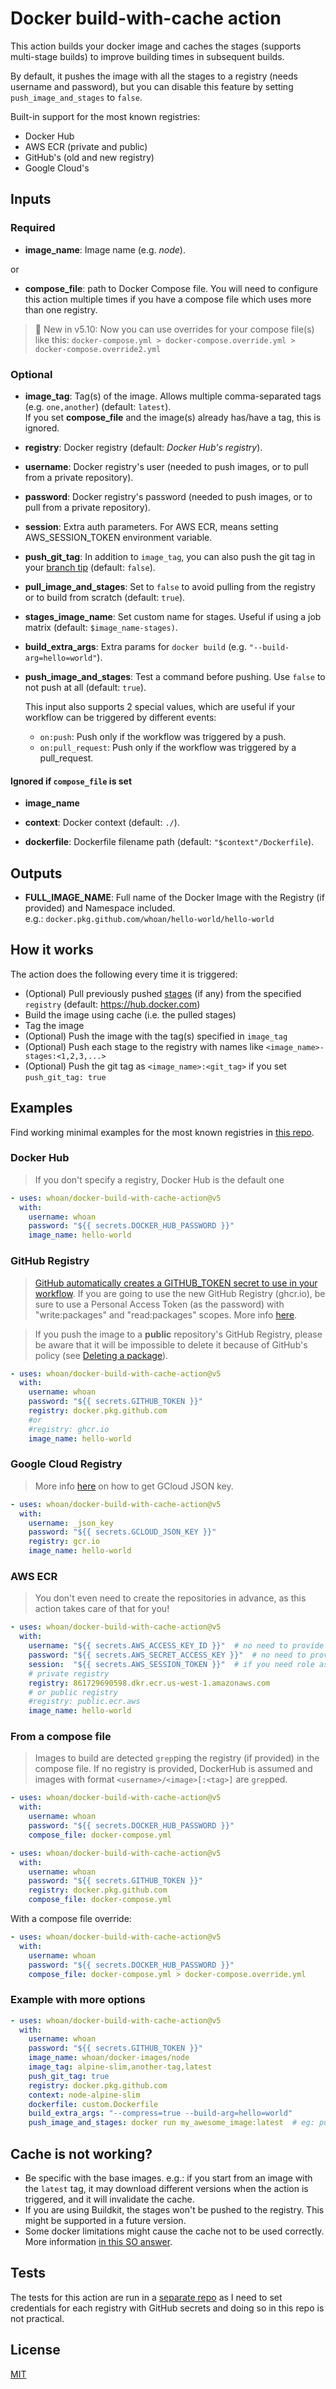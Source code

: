 # Docker build-with-cache action

This action builds your docker image and caches the stages (supports multi-stage builds) to improve building times in subsequent builds.

By default, it pushes the image with all the stages to a registry (needs username and password), but you can disable this feature by setting `push_image_and_stages` to `false`.

Built-in support for the most known registries:

- Docker Hub
- AWS ECR (private and public)
- GitHub's (old and new registry)
- Google Cloud's

## Inputs

### Required

- **image_name**: Image name (e.g. *node*).

or

- **compose_file**: path to Docker Compose file. You will need to configure this action multiple times if you have a compose file which uses more than one registry.

> :star2: New in v5.10: Now you can use overrides for your compose file(s) like this: `docker-compose.yml > docker-compose.override.yml > docker-compose.override2.yml`

### Optional

- **image_tag**: Tag(s) of the image. Allows multiple comma-separated tags (e.g. `one,another`) (default: `latest`).  
  If you set **compose_file** and the image(s) already has/have a tag, this is ignored.

- **registry**: Docker registry (default: *Docker Hub's registry*).

- **username**: Docker registry's user (needed to push images, or to pull from a private repository).

- **password**: Docker registry's password (needed to push images, or to pull from a private repository).

- **session**: Extra auth parameters. For AWS ECR, means setting AWS_SESSION_TOKEN environment variable.

- **push_git_tag**: In addition to `image_tag`, you can also push the git tag in your [branch tip][branch tip] (default: `false`).

- **pull_image_and_stages**: Set to `false` to avoid pulling from the registry or to build from scratch (default: `true`).

- **stages_image_name**: Set custom name for stages. Useful if using a job matrix (default: `$image_name-stages)`.

- **build_extra_args**: Extra params for `docker build` (e.g. `"--build-arg=hello=world"`).

- **push_image_and_stages**: Test a command before pushing. Use `false` to not push at all (default: `true`).

    This input also supports 2 special values, which are useful if your workflow can be triggered by different events:

    - `on:push`: Push only if the workflow was triggered by a push.
    - `on:pull_request`: Push only if the workflow was triggered by a pull_request.

[branch tip]: https://stackoverflow.com/questions/16080342/what-is-a-branch-tip-in-git

#### Ignored if `compose_file` is set

- **image_name**

- **context**: Docker context (default: `./`).

- **dockerfile**: Dockerfile filename path (default: `"$context"/Dockerfile`).

## Outputs

- **FULL_IMAGE_NAME**: Full name of the Docker Image with the Registry (if provided) and Namespace included.  
e.g.: `docker.pkg.github.com/whoan/hello-world/hello-world`

## How it works

The action does the following every time it is triggered:

- (Optional) Pull previously pushed [stages](https://docs.docker.com/develop/develop-images/multistage-build/) (if any) from the specified `registry` (default: https://hub.docker.com)
- Build the image using cache (i.e. the pulled stages)
- Tag the image
- (Optional) Push the image with the tag(s) specified in `image_tag`
- (Optional) Push each stage to the registry with names like `<image_name>-stages:<1,2,3,...>`
- (Optional) Push the git tag as `<image_name>:<git_tag>` if you set `push_git_tag: true`

## Examples

Find working minimal examples for the most known registries in [this repo](https://github.com/whoan/hello-world/tree/master/.github/workflows).

### Docker Hub

> If you don't specify a registry, Docker Hub is the default one

```yml
- uses: whoan/docker-build-with-cache-action@v5
  with:
    username: whoan
    password: "${{ secrets.DOCKER_HUB_PASSWORD }}"
    image_name: hello-world
```

### GitHub Registry

> [GitHub automatically creates a GITHUB_TOKEN secret to use in your workflow](https://help.github.com/en/actions/configuring-and-managing-workflows/authenticating-with-the-github_token#about-the-github_token-secret). If you are going to use the new GitHub Registry (ghcr.io), be sure to use a Personal Access Token (as the password) with "write:packages" and "read:packages" scopes. More info [here](https://docs.github.com/en/packages/getting-started-with-github-container-registry/migrating-to-github-container-registry-for-docker-images#migrating-a-docker-image-using-the-docker-cli).

> If you push the image to a **public** repository's GitHub Registry, please be aware that it will be impossible to delete it because of GitHub's policy (see [Deleting a package](https://help.github.com/en/packages/publishing-and-managing-packages/deleting-a-package)).

```yml
- uses: whoan/docker-build-with-cache-action@v5
  with:
    username: whoan
    password: "${{ secrets.GITHUB_TOKEN }}"
    registry: docker.pkg.github.com
    #or
    #registry: ghcr.io
    image_name: hello-world
```

### Google Cloud Registry

> More info [here](https://cloud.google.com/container-registry/docs/advanced-authentication#json-key) on how to get GCloud JSON key.

```yml
- uses: whoan/docker-build-with-cache-action@v5
  with:
    username: _json_key
    password: "${{ secrets.GCLOUD_JSON_KEY }}"
    registry: gcr.io
    image_name: hello-world
```

### AWS ECR

> You don't even need to create the repositories in advance, as this action takes care of that for you!

```yml
- uses: whoan/docker-build-with-cache-action@v5
  with:
    username: "${{ secrets.AWS_ACCESS_KEY_ID }}"  # no need to provide it if you already logged in with aws-actions/configure-aws-credentials
    password: "${{ secrets.AWS_SECRET_ACCESS_KEY }}"  # no need to provide it if you already logged in with aws-actions/configure-aws-credentials
    session:  "${{ secrets.AWS_SESSION_TOKEN }}"  # if you need role assumption
    # private registry
    registry: 861729690598.dkr.ecr.us-west-1.amazonaws.com
    # or public registry
    #registry: public.ecr.aws
    image_name: hello-world
```

### From a compose file

> Images to build are detected `grep`ping the registry (if provided) in the compose file. If no registry is provided, DockerHub is assumed and images with format `<username>/<image>[:<tag>]` are `grep`ped.

```yml
- uses: whoan/docker-build-with-cache-action@v5
  with:
    username: whoan
    password: "${{ secrets.DOCKER_HUB_PASSWORD }}"
    compose_file: docker-compose.yml
```

```yml
- uses: whoan/docker-build-with-cache-action@v5
  with:
    username: whoan
    password: "${{ secrets.GITHUB_TOKEN }}"
    registry: docker.pkg.github.com
    compose_file: docker-compose.yml
```

With a compose file override:

```yml
- uses: whoan/docker-build-with-cache-action@v5
  with:
    username: whoan
    password: "${{ secrets.DOCKER_HUB_PASSWORD }}"
    compose_file: docker-compose.yml > docker-compose.override.yml
```

### Example with more options

```yml
- uses: whoan/docker-build-with-cache-action@v5
  with:
    username: whoan
    password: "${{ secrets.GITHUB_TOKEN }}"
    image_name: whoan/docker-images/node
    image_tag: alpine-slim,another-tag,latest
    push_git_tag: true
    registry: docker.pkg.github.com
    context: node-alpine-slim
    dockerfile: custom.Dockerfile
    build_extra_args: "--compress=true --build-arg=hello=world"
    push_image_and_stages: docker run my_awesome_image:latest  # eg: push only if docker run succeed
```

## Cache is not working?

- Be specific with the base images. e.g.: if you start from an image with the `latest` tag, it may download different versions when the action is triggered, and it will invalidate the cache.
- If you are using Buildkit, the stages won't be pushed to the registry. This might be supported in a future version.
- Some docker limitations might cause the cache not to be used correctly. More information [in this SO answer](https://stackoverflow.com/questions/54574821/docker-build-not-using-cache-when-copying-gemfile-while-using-cache-from/56024061#56024061).

## Tests

The tests for this action are run in a [separate repo](https://github.com/whoan/hello-world) as I need to set credentials for each registry with GitHub secrets and doing so in this repo is not practical.

## License

[MIT](https://github.com/whoan/docker-build-with-cache-action/blob/master/LICENSE)
